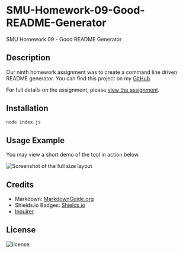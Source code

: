 # SMU-Homework-09-Good-README-Generator

SMU Homework 09 - Good README Generator

## Description

Our ninth homework assignment was to create a command line driven README generator. You can find this project on my [GitHub](https://github.com/DJFriar/SMU-Homework-09-Good-README-Generator).

For full details on the assignment, please [view the assignment](ASSIGNMENT.md).

## Installation

```bash
node index.js
```

## Usage Example

You may view a short demo of the tool in action below.

![Screenshot of the full size layout](./assets/images/screenshot.png)

## Credits

- Markdown: [MarkdownGuide.org](https://www.markdownguide.org/basic-syntax/)
- Shields.io Badges: [Shields.io](https://shields.io/category/license)
- [Inquirer](https://www.npmjs.com/package/inquirer#questions)

## License

![license](https://img.shields.io/badge/license-MIT-brightgreen)
